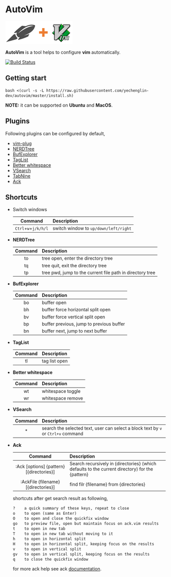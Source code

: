 # AutoVim

![logo](./images/logo.png)

**AutoVim** is a tool helps to configure **vim** automatically.

[![Build Status](https://travis-ci.org/yechenglin-dev/AutoVim.svg?branch=master)](https://travis-ci.org/yechenglin-dev/AutoVim)

## Getting start

```
bash <(curl -s -L https://raw.githubusercontent.com/yechenglin-dev/autovim/master/install.sh)
```

**NOTE:** it can be supported on **Ubuntu** and **MacOS**.

## Plugins

Following plugins can be configured by default,

* [vim-plug](https://github.com/junegunn/vim-plug.git)
* [NERDTree](https://github.com/scrooloose/nerdtree.git)
* [BufExplorer](https://github.com/jlanzarotta/bufexplorer.git)
* [TagList](https://github.com/vim-scripts/taglist.vim.git)
* [Better whitespace](https://github.com/ntpeters/vim-better-whitespace.git)
* [VSearch](https://github.com/vim-scripts/vsearch.vim.git)
* [TabNine](https://github.com/zxqfl/tabnine-vim.git)
* [Ack](https://github.com/mileszs/ack.vim.git)

## Shortcuts

- Switch windows

    | Command | Description |
    |:-------:|-------------|
    | `Ctrl`+`w`+`j/k/h/l` | switch window to `up/down/left/right` |

- **NERDTree**

    | Command | Description |
    |:-------:|-------------|
    | to | tree open, enter the directory tree |
    | tq | tree quit, exit the directory tree |
    | tp | tree pwd, jump to the current file path in directory tree |

- **BufExplorer**

    | Command | Description |
    |:-------:|-------------|
    | bo | buffer open |
    | bh | buffer force horizontal split open |
    | bv | buffer force vertical split open |
    | bp | buffer previous, jump to previous buffer |
    | bn | buffer next, jump to next buffer |

- **TagList**

    | Command | Description |
    |:-------:|-------------|
    | tl | tag list open |

- **Better whitespace**

    | Command | Description |
    |:-------:|-------------|
    | wt | whitespace toggle |
    | wr | whitespace remove |

- **VSearch**

    | Command | Description |
    |:-------:|-------------|
    | * | search the selected text, user can select a block text by `v` or `Ctrl+v`  command |

- **Ack**

    | Command | Description |
    |:-------:|-------------|
    | :Ack [options] {pattern} [{directories}] | Search recursively in {directories} (which defaults to the current directory) for the {pattern} |
    | :AckFile {filename} [{directories}] | find filr {filename} from {directories} |

    shortcuts after get search result as following,

    ```
    ?    a quick summary of these keys, repeat to close
    o    to open (same as Enter)
    O    to open and close the quickfix window
    go   to preview file, open but maintain focus on ack.vim results
    t    to open in new tab
    T    to open in new tab without moving to it
    h    to open in horizontal split
    H    to open in horizontal split, keeping focus on the results
    v    to open in vertical split
    gv   to open in vertical split, keeping focus on the results
    q    to close the quickfix window
    ```

    for more ack help see ack [documentation](https://beyondgrep.com/documentation/).
